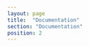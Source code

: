 ```yaml
---
layout: page
title:  "Documentation"
section: "Documentation"
position: 2
---
```


<script>
window.location.href = "docs/intro/"
</script>
